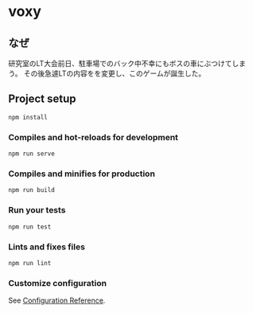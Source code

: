 # voxy

## なぜ
研究室のLT大会前日、駐車場でのバック中不幸にもボスの車にぶつけてしまう。
その後急遽LTの内容をを変更し、このゲームが誕生した。

## Project setup
```
npm install
```

### Compiles and hot-reloads for development
```
npm run serve
```

### Compiles and minifies for production
```
npm run build
```

### Run your tests
```
npm run test
```

### Lints and fixes files
```
npm run lint
```

### Customize configuration
See [Configuration Reference](https://cli.vuejs.org/config/).
